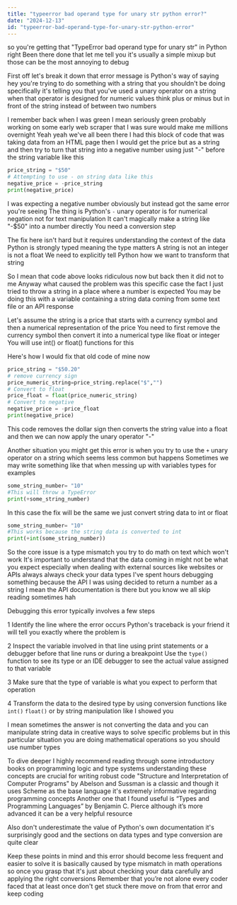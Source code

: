 ```yaml
---
title: "typeerror bad operand type for unary str python error?"
date: "2024-12-13"
id: "typeerror-bad-operand-type-for-unary-str-python-error"
---
```


 so you're getting that "TypeError bad operand type for unary str" in Python right Been there done that let me tell you it's usually a simple mixup but those can be the most annoying to debug

First off let's break it down that error message is Python's way of saying hey you're trying to do something with a string that you shouldn't be doing specifically it's telling you that you've used a unary operator on a string when that operator is designed for numeric values think plus or minus but in front of the string instead of between two numbers

I remember back when I was green I mean seriously green probably working on some early web scraper that I was sure would make me millions overnight Yeah yeah we've all been there I had this block of code that was taking data from an HTML page then I would get the price but as a string and then try to turn that string into a negative number using just "-" before the string variable like this

```python
price_string = "$50"
# Attempting to use - on string data like this
negative_price = -price_string
print(negative_price)
```

I was expecting a negative number obviously but instead got the same error you're seeing The thing is Python's `-` unary operator is for numerical negation not for text manipulation It can't magically make a string like "-$50" into a number directly You need a conversion step

The fix here isn't hard but it requires understanding the context of the data Python is strongly typed meaning the type matters A string is not an integer is not a float We need to explicitly tell Python how we want to transform that string

So I mean that code above looks ridiculous now but back then it did not to me Anyway what caused the problem was this specific case the fact I just tried to throw a string in a place where a number is expected You may be doing this with a variable containing a string data coming from some text file or an API response

Let's assume the string is a price that starts with a currency symbol and then a numerical representation of the price You need to first remove the currency symbol then convert it into a numerical type like float or integer You will use int() or float() functions for this

Here's how I would fix that old code of mine now

```python
price_string = "$50.20"
# remove currency sign
price_numeric_string=price_string.replace("$","")
# Convert to float
price_float = float(price_numeric_string)
# Convert to negative
negative_price = -price_float
print(negative_price)
```

This code removes the dollar sign then converts the string value into a float and then we can now apply the unary operator "-"

Another situation you might get this error is when you try to use the `+` unary operator on a string which seems less common but happens Sometimes we may write something like that when messing up with variables types for examples

```python
some_string_number= "10"
#This will throw a TypeError
print(+some_string_number)
```

In this case the fix will be the same we just convert string data to int or float

```python
some_string_number= "10"
#This works because the string data is converted to int
print(+int(some_string_number))
```

So the core issue is a type mismatch you try to do math on text which won't work It's important to understand that the data coming in might not be what you expect especially when dealing with external sources like websites or APIs always always check your data types I've spent hours debugging something because the API I was using decided to return a number as a string I mean the API documentation is there but you know we all skip reading sometimes hah

Debugging this error typically involves a few steps

1 Identify the line where the error occurs Python's traceback is your friend it will tell you exactly where the problem is

2 Inspect the variable involved in that line using print statements or a debugger before that line runs or during a breakpoint Use the `type()` function to see its type or an IDE debugger to see the actual value assigned to that variable

3 Make sure that the type of variable is what you expect to perform that operation

4 Transform the data to the desired type by using conversion functions like `int()` `float()` or by string manipulation like I showed you

I mean sometimes the answer is not converting the data and you can manipulate string data in creative ways to solve specific problems but in this particular situation you are doing mathematical operations so you should use number types

To dive deeper I highly recommend reading through some introductory books on programming logic and type systems understanding these concepts are crucial for writing robust code "Structure and Interpretation of Computer Programs" by Abelson and Sussman is a classic and though it uses Scheme as the base language it's extremely informative regarding programming concepts Another one that I found useful is “Types and Programming Languages” by Benjamin C. Pierce although it’s more advanced it can be a very helpful resource

Also don't underestimate the value of Python's own documentation it's surprisingly good and the sections on data types and type conversion are quite clear

Keep these points in mind and this error should become less frequent and easier to solve it is basically caused by type mismatch in math operations so once you grasp that it's just about checking your data carefully and applying the right conversions Remember that you’re not alone every coder faced that at least once don't get stuck there move on from that error and keep coding
